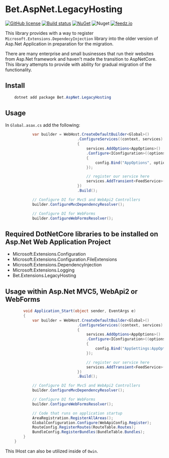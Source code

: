 ﻿# Bet.AspNet.LegacyHosting

[![GitHub license](https://img.shields.io/badge/license-MIT-blue.svg?style=flat-square)](https://raw.githubusercontent.com/kdcllc/Bet.Extensions.Legacy/master/LICENSE)
[![Build status](https://ci.appveyor.com/api/projects/status/fib71kajo91ygfrp?svg=true)](https://ci.appveyor.com/project/kdcllc/bet-extensions-legacy)
[![NuGet](https://img.shields.io/nuget/v/Bet.AspNet.LegacyHosting.svg)](https://www.nuget.org/packages?q=Bet.AspNet.LegacyHosting)
![Nuget](https://img.shields.io/nuget/dt/Bet.AspNet.LegacyHosting)
[![feedz.io](https://img.shields.io/badge/endpoint.svg?url=https://f.feedz.io/kdcllc/kdcllc/shield/Bet.AspNet.LegacyHosting/latest)](https://f.feedz.io/kdcllc/kdcllc/packages/Bet.AspNet.LegacyHosting/latest/download)

This library provides with a way to register `Microsoft.Extensions.DependecyInjection` library into the older version of Asp.Net Application in preparation for the migration.

There are many enterprise and small businesses that run their websites from Asp.Net framework and haven't made the transition to AspNetCore. This library attempts to provide with ability for gradual migration of the functionality.

## Install

```csharp
    dotnet add package Bet.AspNet.LegacyHosting
```

## Usage

In `Global.asax.cs` add the following:
```csharp
            var builder = WebHost.CreateDefaultBuilder<Global>()
                                .ConfigureServices((context, services) =>
                                {
                                    services.AddOptions<AppOptions>()
                                    .Configure<IConfiguration>((options, config) =>
                                    {
                                        config.Bind("AppOptions", options);
                                    });

                                    // register our service here
                                    services.AddTransient<FeedService>();
                                })
                                .Build();

            // Configure DI for Mvc5 and WebApi2 Controllers
            builder.ConfigureMvcDependencyResolver();

            // Configure DI for WebForms
            builder.ConfigureWebFormsResolver();
```

## Required DotNetCore libraries to be installed on Asp.Net Web Application Project

- Microsoft.Extensions.Configuration
- Microsoft.Extensions.Configuration.FileExtensions
- Microsoft.Extensions.DependencyInjection
- Microsoft.Extensions.Logging
- Bet.Extensions.LegacyHosting

## Usage within Asp.Net MVC5, WebApi2 or WebForms

```csharp
        void Application_Start(object sender, EventArgs e)
        {
            var builder = WebHost.CreateDefaultBuilder<Global>()
                                .ConfigureServices((context, services) =>
                                {
                                    services.AddOptions<AppOptions>()
                                    .Configure<IConfiguration>((options, config) =>
                                    {
                                        config.Bind("AppSettings:AppOptions", options);
                                    });

                                    // register our service here
                                    services.AddTransient<FeedService>();
                                })
                                .Build();

            // Configure DI for Mvc5 and WebApi2 Controllers
            builder.ConfigureMvcDependencyResolver();

            // Configure DI for WebForms
            builder.ConfigureWebFormsResolver();

            // Code that runs on application startup
            AreaRegistration.RegisterAllAreas();
            GlobalConfiguration.Configure(WebApiConfig.Register);
            RouteConfig.RegisterRoutes(RouteTable.Routes);
            BundleConfig.RegisterBundles(BundleTable.Bundles);
        }
    }
```

This IHost can also be utilized inside of `Owin`.